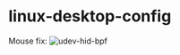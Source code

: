 # linux-desktop-config

Mouse fix: ![udev-hid-bpf](https://gitlab.freedesktop.org/libevdev/udev-hid-bpf)

